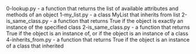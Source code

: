 0-lookup.py - a function that returns the list of available attributes and methods of an object
1-my_list.py - a class MyList that inherits from list
2-is_same_class.py - a function that returns True if the object is exactly an instance of the specified class
2-is_same_class.py - a function that returns True if the object is an instance of, or if the object is an instance of a class
4-inherits_from.py - a function that returns True if the object is an instance of a class that inherited

